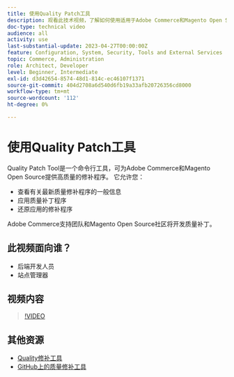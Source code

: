 ```yaml
---
title: 使用Quality Patch工具
description: 观看此技术视频，了解如何使用适用于Adobe Commerce和Magento Open Source的Quality Patch Tool。
doc-type: technical video
audience: all
activity: use
last-substantial-update: 2023-04-27T00:00:00Z
feature: Configuration, System, Security, Tools and External Services
topic: Commerce, Administration
role: Architect, Developer
level: Beginner, Intermediate
exl-id: d3d42654-8574-48d1-814c-ec46107f1371
source-git-commit: 404d2708a6d540d6fb19a33afb20726356cd8000
workflow-type: tm+mt
source-wordcount: '112'
ht-degree: 0%

---
```


# 使用Quality Patch工具

Quality Patch Tool是一个命令行工具，可为Adobe Commerce和Magento Open Source提供高质量的修补程序。 它允许您：

- 查看有关最新质量修补程序的一般信息
- 应用质量补丁程序
- 还原应用的修补程序

Adobe Commerce支持团队和Magento Open Source社区将开发质量补丁。

## 此视频面向谁？

- 后端开发人员
- 站点管理器

## 视频内容

>[!VIDEO](https://video.tv.adobe.com/v/344000?quality=12&learn=on)

## 其他资源

- [Quality修补工具](https://experienceleague.adobe.com/tools/commerce-quality-patches/index.html)
- [GitHub上的质量修补工具](https://github.com/magento/quality-patches)
